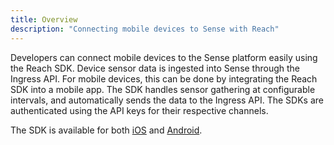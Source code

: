 ```yaml
---
title: Overview
description: "Connecting mobile devices to Sense with Reach"
---
```


Developers can connect mobile devices to the Sense platform easily using the Reach SDK. Device sensor data is ingested into Sense through the Ingress API. For mobile devices, this can be done by integrating the Reach SDK into a mobile app. The SDK handles sensor gathering at configurable intervals, and automatically sends the data to the Ingress API. The SDKs are authenticated using the API keys for their respective channels.

The SDK is available for both [iOS](/guides/sdks/ios) and [Android](/guides/sdks/android).


